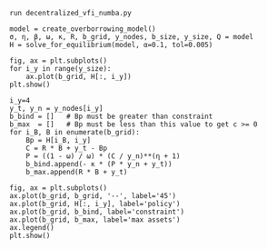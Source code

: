 
```{code-cell} ipython3
run decentralized_vfi_numba.py
```

```{code-cell} ipython3
model = create_overborrowing_model()
σ, η, β, ω, κ, R, b_grid, y_nodes, b_size, y_size, Q = model
H = solve_for_equilibrium(model, α=0.1, tol=0.005)
```

```{code-cell} ipython3
fig, ax = plt.subplots()
for i_y in range(y_size): 
    ax.plot(b_grid, H[:, i_y])
plt.show()
```

```{code-cell} ipython3
i_y=4
y_t, y_n = y_nodes[i_y]
b_bind = []   # Bp must be greater than constraint
b_max  = []   # Bp must be less than this value to get c >= 0
for i_B, B in enumerate(b_grid):
    Bp = H[i_B, i_y]
    C = R * B + y_t - Bp
    P = ((1 - ω) / ω) * (C / y_n)**(η + 1)
    b_bind.append(- κ * (P * y_n + y_t))
    b_max.append(R * B + y_t)
```

```{code-cell} ipython3
fig, ax = plt.subplots()
ax.plot(b_grid, b_grid, '--', label='45')
ax.plot(b_grid, H[:, i_y], label='policy')
ax.plot(b_grid, b_bind, label='constraint')
ax.plot(b_grid, b_max, label='max assets')
ax.legend()
plt.show()
```

```{code-cell} ipython3

```

```{code-cell} ipython3

```
